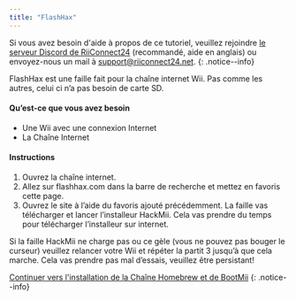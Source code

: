 ```yaml
---
title: "FlashHax"
---
```


Si vous avez besoin d'aide à propos de ce tutoriel, veuillez rejoindre [le serveur Discord de RiiConnect24](https://discord.gg/b4Y7jfD) (recommandé, aide en anglais) ou envoyez-nous un mail à [support@riiconnect24.net](mailto:support@riiconnect24.net).
{: .notice--info}

FlashHax est une faille fait pour la chaîne internet Wii. Pas comme les autres, celui ci n’a pas besoin de carte SD.

#### Qu’est-ce que vous avez besoin

- Une Wii avec une connexion Internet
- La Chaîne Internet

#### Instructions

1. Ouvrez la chaîne internet.
2. Allez sur flashhax.com dans la barre de recherche et mettez en favoris cette page.
3. Ouvrez le site à l’aide du favoris ajouté précédemment. La faille vas télécharger et lancer l’installeur HackMii. Cela vas prendre du temps pour télécharger l’installeur sur internet.

Si la faille HackMii ne charge pas ou ce gèle (vous ne pouvez pas bouger le curseur) veuillez relancer votre Wii et répéter la partit 3 jusqu’à que cela marche. Cela vas prendre pas mal d’essais, veuillez être persistant!

[Continuer vers l'installation de la Chaîne Homebrew et de BootMii](hbc)
{: .notice--info}
